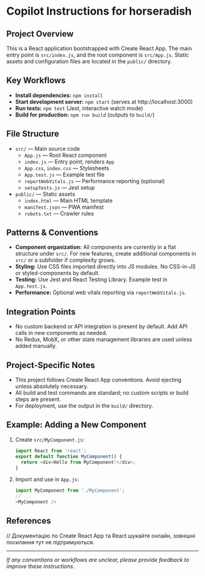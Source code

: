 # Copilot Instructions for horseradish

## Project Overview
This is a React application bootstrapped with Create React App. The main entry point is `src/index.js`, and the root component is `src/App.js`. Static assets and configuration files are located in the `public/` directory.

## Key Workflows
- **Install dependencies:** `npm install`
- **Start development server:** `npm start` (serves at http://localhost:3000)
- **Run tests:** `npm test` (Jest, interactive watch mode)
- **Build for production:** `npm run build` (outputs to `build/`)

## File Structure
- `src/` — Main source code
  - `App.js` — Root React component
  - `index.js` — Entry point, renders `App`
  - `App.css`, `index.css` — Stylesheets
  - `App.test.js` — Example test file
  - `reportWebVitals.js` — Performance reporting (optional)
  - `setupTests.js` — Jest setup
- `public/` — Static assets
  - `index.html` — Main HTML template
  - `manifest.json` — PWA manifest
  - `robots.txt` — Crawler rules

## Patterns & Conventions
- **Component organization:** All components are currently in a flat structure under `src/`. For new features, create additional components in `src/` or a subfolder if complexity grows.
- **Styling:** Use CSS files imported directly into JS modules. No CSS-in-JS or styled-components by default.
- **Testing:** Use Jest and React Testing Library. Example test in `App.test.js`.
- **Performance:** Optional web vitals reporting via `reportWebVitals.js`.

## Integration Points
- No custom backend or API integration is present by default. Add API calls in new components as needed.
- No Redux, MobX, or other state management libraries are used unless added manually.

## Project-Specific Notes
- This project follows Create React App conventions. Avoid ejecting unless absolutely necessary.
- All build and test commands are standard; no custom scripts or build steps are present.
- For deployment, use the output in the `build/` directory.

## Example: Adding a New Component
1. Create `src/MyComponent.js`:
   ```js
   import React from 'react';
   export default function MyComponent() {
     return <div>Hello from MyComponent!</div>;
   }
   ```
2. Import and use in `App.js`:
   ```js
   import MyComponent from './MyComponent';
   // ...
   <MyComponent />
   ```

## References
// Документацію по Create React App та React шукайте онлайн, зовнішні посилання тут не підтримуються.

---
_If any conventions or workflows are unclear, please provide feedback to improve these instructions._
